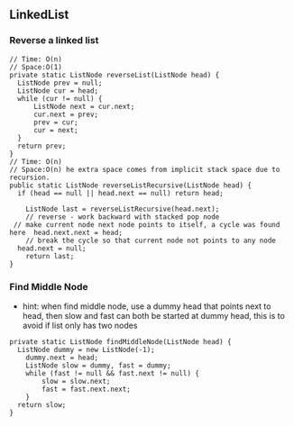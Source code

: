 ## LinkedList
### Reverse a linked list
```
// Time: O(n)
// Space:O(1)
private static ListNode reverseList(ListNode head) {  
  ListNode prev = null;  
  ListNode cur = head;  
  while (cur != null) {  
	  ListNode next = cur.next;  
      cur.next = prev;  
      prev = cur;  
      cur = next;  
  }  
  return prev;  
}
// Time: O(n)
// Space:O(n) he extra space comes from implicit stack space due to recursion.
public static ListNode reverseListRecursive(ListNode head) {  
  if (head == null || head.next == null) return head;  
  
    ListNode last = reverseListRecursive(head.next);  
    // reverse - work backward with stacked pop node  
 // make current node next node points to itself, a cycle was found here  head.next.next = head;  
    // break the cycle so that current node not points to any node  
  head.next = null;  
    return last;  
}
```
### Find Middle Node
- hint: when find middle node, use a dummy head that points next to head,  then slow and fast can both be started at dummy head, this is to avoid if list only has two nodes
```
private static ListNode findMiddleNode(ListNode head) {  
  ListNode dummy = new ListNode(-1);  
    dummy.next = head;  
    ListNode slow = dummy, fast = dummy;  
    while (fast != null && fast.next != null) {  
		slow = slow.next;  
        fast = fast.next.next;  
    }  
  return slow;  
}
```
<!--stackedit_data:
eyJoaXN0b3J5IjpbLTIwMzczMTgyNTYsLTE2MjUzMDEwNDZdfQ
==
-->